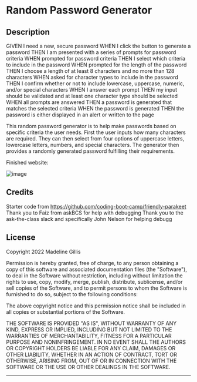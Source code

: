 # Random Password Generator

## Description


GIVEN I need a new, secure password
WHEN I click the button to generate a password
THEN I am presented with a series of prompts for password criteria
WHEN prompted for password criteria
THEN I select which criteria to include in the password
WHEN prompted for the length of the password
THEN I choose a length of at least 8 characters and no more than 128 characters
WHEN asked for character types to include in the password
THEN I confirm whether or not to include lowercase, uppercase, numeric, and/or special characters
WHEN I answer each prompt
THEN my input should be validated and at least one character type should be selected
WHEN all prompts are answered
THEN a password is generated that matches the selected criteria
WHEN the password is generated
THEN the password is either displayed in an alert or written to the page


This random password generator is to help make passwords based on specific criteria the user needs. First the user inputs how many characters are required. They can then select from four options of uppercase letters, lowercase letters, numbers, and special characters. The generator then provides a randomly generated password fulfilling their requirements.

Finished website:

![image](https://user-images.githubusercontent.com/112782694/200154105-33f24010-2ce9-4788-aa40-179f38754cd2.png)


## Credits

Starter code from https://github.com/coding-boot-camp/friendly-parakeet
Thank you to Faiz from askBCS for help with debugging
Thank you to the ask-the-class slack and specifically John Nelson for helping debugg

## License
Copyright 2022 Madeline Gillis

Permission is hereby granted, free of charge, to any person obtaining a copy of this software and associated documentation files (the "Software"), to deal in the Software without restriction, including without limitation the rights to use, copy, modify, merge, publish, distribute, sublicense, and/or sell copies of the Software, and to permit persons to whom the Software is furnished to do so, subject to the following conditions:

The above copyright notice and this permission notice shall be included in all copies or substantial portions of the Software.

THE SOFTWARE IS PROVIDED "AS IS", WITHOUT WARRANTY OF ANY KIND, EXPRESS OR IMPLIED, INCLUDING BUT NOT LIMITED TO THE WARRANTIES OF MERCHANTABILITY, FITNESS FOR A PARTICULAR PURPOSE AND NONINFRINGEMENT. IN NO EVENT SHALL THE AUTHORS OR COPYRIGHT HOLDERS BE LIABLE FOR ANY CLAIM, DAMAGES OR OTHER LIABILITY, WHETHER IN AN ACTION OF CONTRACT, TORT OR OTHERWISE, ARISING FROM, OUT OF OR IN CONNECTION WITH THE SOFTWARE OR THE USE OR OTHER DEALINGS IN THE SOFTWARE.

---
